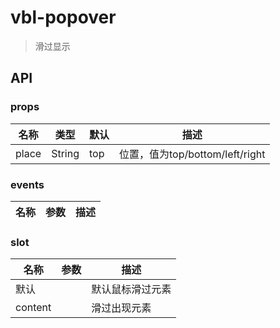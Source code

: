 # vbl-popover

>滑过显示

## API

### props
|名称|类型|默认|描述
|----|----|----|----
|place|String|top|位置，值为top/bottom/left/right

### events
|名称|参数|描述
|----|----|----

### slot
|名称|参数|描述
|----|----|----
|默认||默认鼠标滑过元素
|content||滑过出现元素

